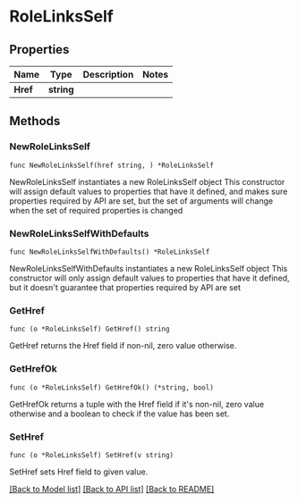 # RoleLinksSelf

## Properties

Name | Type | Description | Notes
------------ | ------------- | ------------- | -------------
**Href** | **string** |  | 

## Methods

### NewRoleLinksSelf

`func NewRoleLinksSelf(href string, ) *RoleLinksSelf`

NewRoleLinksSelf instantiates a new RoleLinksSelf object
This constructor will assign default values to properties that have it defined,
and makes sure properties required by API are set, but the set of arguments
will change when the set of required properties is changed

### NewRoleLinksSelfWithDefaults

`func NewRoleLinksSelfWithDefaults() *RoleLinksSelf`

NewRoleLinksSelfWithDefaults instantiates a new RoleLinksSelf object
This constructor will only assign default values to properties that have it defined,
but it doesn't guarantee that properties required by API are set

### GetHref

`func (o *RoleLinksSelf) GetHref() string`

GetHref returns the Href field if non-nil, zero value otherwise.

### GetHrefOk

`func (o *RoleLinksSelf) GetHrefOk() (*string, bool)`

GetHrefOk returns a tuple with the Href field if it's non-nil, zero value otherwise
and a boolean to check if the value has been set.

### SetHref

`func (o *RoleLinksSelf) SetHref(v string)`

SetHref sets Href field to given value.



[[Back to Model list]](../README.md#documentation-for-models) [[Back to API list]](../README.md#documentation-for-api-endpoints) [[Back to README]](../README.md)



